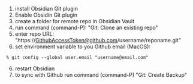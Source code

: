 1. install Obsidian Git plugin
2. Enable Obsidin Git plugin
3. create a folder for remote repo in Obsidian Vault
4. run command (command-P): "Git: Clone an existing repo"
5. enter repo URL: "https://GithubAccessToken@github.com/username/reponame.git"
6. set environment variable to you Github email (MacOS):
```shell
% git config --global user.email "username@email.com"
```
6. restart Obsidian
7. to sync with Github run command (command-P) "Git: Create Backup"